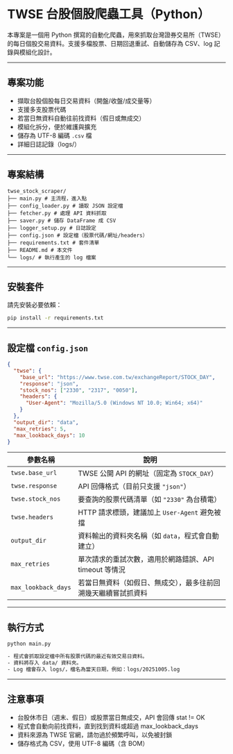 # TWSE 台股個股爬蟲工具（Python）

本專案是一個用 Python 撰寫的自動化爬蟲，用來抓取台灣證券交易所（TWSE）的每日個股交易資料。支援多檔股票、日期回退重試、自動儲存為 CSV、log 記錄與模組化設計。

---

## 專案功能

- 擷取台股個股每日交易資料（開盤/收盤/成交量等）
- 支援多支股票代碼
- 若當日無資料自動往前找資料（假日或無成交）
- 模組化拆分，便於維護與擴充
- 儲存為 UTF-8 編碼 `.csv` 檔
- 詳細日誌記錄（logs/）

---

## 專案結構

```text
twse_stock_scraper/
├── main.py # 主流程，進入點
├── config_loader.py # 讀取 JSON 設定檔
├── fetcher.py # 處理 API 資料抓取
├── saver.py # 儲存 DataFrame 成 CSV
├── logger_setup.py # 日誌設定
├── config.json # 設定檔（股票代碼/網址/headers）
├── requirements.txt # 套件清單
├── README.md # 本文件
└── logs/ # 執行產生的 log 檔案
```

---

## 安裝套件

請先安裝必要依賴：

```bash
pip install -r requirements.txt
```

---

## 設定檔 `config.json`

```json
{
  "twse": {
    "base_url": "https://www.twse.com.tw/exchangeReport/STOCK_DAY",
    "response": "json",
    "stock_nos": ["2330", "2317", "0050"],
    "headers": {
      "User-Agent": "Mozilla/5.0 (Windows NT 10.0; Win64; x64)"
    }
  },
  "output_dir": "data",
  "max_retries": 5,
  "max_lookback_days": 10
}
```

| 參數名稱                | 說明                                |
| ------------------- | --------------------------------- |
| `twse.base_url`     | TWSE 公開 API 的網址（固定為 `STOCK_DAY`）  |
| `twse.response`     | API 回傳格式（目前只支援 `"json"`）          |
| `twse.stock_nos`    | 要查詢的股票代碼清單（如 `"2330"` 為台積電）       |
| `twse.headers`      | HTTP 請求標頭，建議加上 `User-Agent` 避免被擋  |
| `output_dir`        | 資料輸出的資料夾名稱（如 `data`，程式會自動建立）      |
| `max_retries`       | 單次請求的重試次數，適用於網路錯誤、API timeout 等情況 |
| `max_lookback_days` | 若當日無資料（如假日、無成交），最多往前回溯幾天繼續嘗試抓資料   |

---

## 執行方式

```bash
python main.py

- 程式會抓取設定檔中所有股票代碼的最近有效交易日資料。
- 資料將存入 data/ 資料夾。
- Log 檔會存入 logs/，檔名為當天日期，例如：logs/20251005.log
```

---

## 注意事項

- 台股休市日（週末、假日）或股票當日無成交，API 會回傳 stat != OK
- 程式會自動向前找資料，直到找到資料或超過 max_lookback_days
- 資料來源為 TWSE 官網，請勿過於頻繁呼叫，以免被封鎖
- 儲存格式為 CSV，使用 UTF-8 編碼（含 BOM）